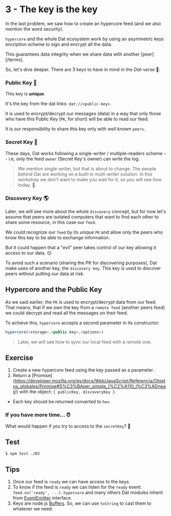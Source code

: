 # 3 - The key is the key 

In the last problem, we saw how to create an hypercore feed (and we also mention the word security).

`hypercore` and the whole Dat ecosystem  work by using an asymmetric keys encription scheme to sign and encrypt all the data.

This guarantees data integrity when we share data with another [peer][/terms].

So, let's dive deeper. There are 3 keys to have in mind in the _Dat-verse_ :stars::

### Public Key :key:

This key is **unique**.

It's the key from the dat links: `dat://<public-key>`.

It is used to encrypt/decrypt our messages (data) in a way that only those who have this Public Key (`PK`, for short) will be able to read our feed.

It is our responsibility to share this key only with _well known_ `peers`. 

### Secret Key :closed_lock_with_key:

These days, Dat works following a single-writer / multiple-readers scheme -- i.e, only the feed `owner` (Secret Key's owner) can write the log. 

> We mention single-writer, but that is about to change. The people behind Dat are working on a built-in multi-writer solution. In this workshop we don't want to make you wait for it, so you will see _how_ today. :rocket:.

### Discovery Key :earth_americas:

Later, we will see more about the whole `discovery` concept, but for now let's assume that peers are isolated computers that want to find each other to share some resource, in this case our `feed`.

We could recognize our `feed` by its _unique_ `PK` and allow only the peers who know this key to be able to exchange information.

But it could happen that a "evil" peer takes control of our key allowing it access to our data. :pensive:

To avoid such a scenario (sharing the PK for discovering purposes), Dat make uses of another key, the `discovery key`. This key is used to discover peers without putting our data at risk.  

## Hypercore and the Public Key

As we said earlier, the `PK` is used to encrypt/decrypt data from our feed. That means, that if we own the key from a `remote feed` (another peers feed) we could decrypt and read all the messages on their feed.

To achieve this, `hypercore` accepts a second parameter in its constructor:
```javascript
hypercore(<storage>,<public key>,<options>)
```

> Later, we will see how to sync our local feed with a remote one.

## Exercise 

1. Create a new hypercore feed using the key passed as a parameter. 
2. Return a [Promise](https://developer.mozilla.org/es/docs/Web/JavaScript/Referencia/Objetos_globales/Promise#S%C3%BAper_simple_(%C2%A110_l%C3%ADneas!) with the object: `{ publicKey, discoveryKey }`.
  * Each key should be returned converted to `hex`.

### If you have more time... :alarm_clock: 

What would happen if you try to access to the `secretKey`? :speak_no_evil:

## Test

```
$ npm test ./03
```

## Tips

1. Once our feed is `ready` we can have access to the keys.
1. To know if the feed is `ready` we can listen for the `ready` event: `feed.on('ready', ...)`. `hypercore` and many others Dat modules inherit from [EventEmitter](https://nodejs.org/api/events.html) interface.
1. Keys are node.js [Buffers](https://nodejs.org/api/buffer.html#buffer_buf_tostring_encoding_start_end). So, we can use `toString` to cast them to whatever we need.

